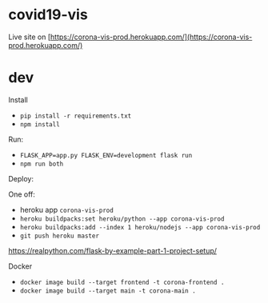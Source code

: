 # covid19-vis

Live site on [https://corona-vis-prod.herokuapp.com/](https://corona-vis-prod.herokuapp.com/)

# dev

Install 

* `pip install -r requirements.txt`
* `npm install`

Run: 

* `FLASK_APP=app.py FLASK_ENV=development flask run`
* `npm run both`

Deploy:

One off:
* heroku app `corona-vis-prod`
* `heroku buildpacks:set heroku/python --app corona-vis-prod`
* `heroku buildpacks:add --index 1 heroku/nodejs --app corona-vis-prod`
* `git push heroku master`

https://realpython.com/flask-by-example-part-1-project-setup/ 


Docker

* `docker image build --target frontend -t corona-frontend .`
* `docker image build --target main -t corona-main .`